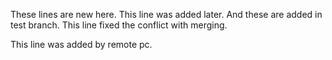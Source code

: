 

These lines are new here.
This line was added later.
And these are added in test branch.
This line fixed the conflict with merging.

This line was added by remote pc.

